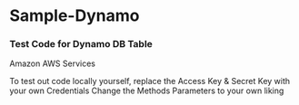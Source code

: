 # Sample-Dynamo

### Test Code for Dynamo DB Table
Amazon AWS Services

To test out code locally yourself, replace the Access Key & Secret Key with your own Credentials 
Change the Methods Parameters to your own liking
